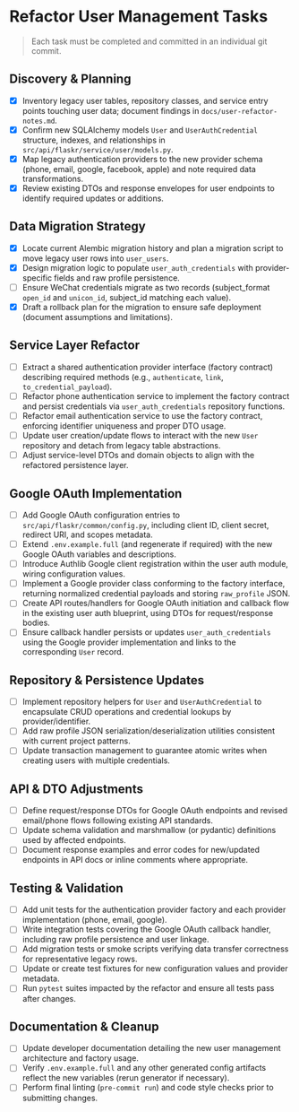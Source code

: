 # Refactor User Management Tasks

> Each task must be completed and committed in an individual git commit.

## Discovery & Planning
- [x] Inventory legacy user tables, repository classes, and service entry points touching user data; document findings in `docs/user-refactor-notes.md`.
- [x] Confirm new SQLAlchemy models `User` and `UserAuthCredential` structure, indexes, and relationships in `src/api/flaskr/service/user/models.py`.
- [x] Map legacy authentication providers to the new provider schema (phone, email, google, facebook, apple) and note required data transformations.
- [x] Review existing DTOs and response envelopes for user endpoints to identify required updates or additions.

## Data Migration Strategy
- [x] Locate current Alembic migration history and plan a migration script to move legacy user rows into `user_users`.
- [x] Design migration logic to populate `user_auth_credentials` with provider-specific fields and raw profile persistence.
- [ ] Ensure WeChat credentials migrate as two records (subject_format `open_id` and `unicon_id`, subject_id matching each value).
- [x] Draft a rollback plan for the migration to ensure safe deployment (document assumptions and limitations).

## Service Layer Refactor
- [ ] Extract a shared authentication provider interface (factory contract) describing required methods (e.g., `authenticate`, `link`, `to_credential_payload`).
- [ ] Refactor phone authentication service to implement the factory contract and persist credentials via `user_auth_credentials` repository functions.
- [ ] Refactor email authentication service to use the factory contract, enforcing identifier uniqueness and proper DTO usage.
- [ ] Update user creation/update flows to interact with the new `User` repository and detach from legacy table abstractions.
- [ ] Adjust service-level DTOs and domain objects to align with the refactored persistence layer.

## Google OAuth Implementation
- [ ] Add Google OAuth configuration entries to `src/api/flaskr/common/config.py`, including client ID, client secret, redirect URI, and scopes metadata.
- [ ] Extend `.env.example.full` (and regenerate if required) with the new Google OAuth variables and descriptions.
- [ ] Introduce Authlib Google client registration within the user auth module, wiring configuration values.
- [ ] Implement a Google provider class conforming to the factory interface, returning normalized credential payloads and storing `raw_profile` JSON.
- [ ] Create API routes/handlers for Google OAuth initiation and callback flow in the existing user auth blueprint, using DTOs for request/response bodies.
- [ ] Ensure callback handler persists or updates `user_auth_credentials` using the Google provider implementation and links to the corresponding `User` record.

## Repository & Persistence Updates
- [ ] Implement repository helpers for `User` and `UserAuthCredential` to encapsulate CRUD operations and credential lookups by provider/identifier.
- [ ] Add raw profile JSON serialization/deserialization utilities consistent with current project patterns.
- [ ] Update transaction management to guarantee atomic writes when creating users with multiple credentials.

## API & DTO Adjustments
- [ ] Define request/response DTOs for Google OAuth endpoints and revised email/phone flows following existing API standards.
- [ ] Update schema validation and marshmallow (or pydantic) definitions used by affected endpoints.
- [ ] Document response examples and error codes for new/updated endpoints in API docs or inline comments where appropriate.

## Testing & Validation
- [ ] Add unit tests for the authentication provider factory and each provider implementation (phone, email, google).
- [ ] Write integration tests covering the Google OAuth callback handler, including raw profile persistence and user linkage.
- [ ] Add migration tests or smoke scripts verifying data transfer correctness for representative legacy rows.
- [ ] Update or create test fixtures for new configuration values and provider metadata.
- [ ] Run `pytest` suites impacted by the refactor and ensure all tests pass after changes.

## Documentation & Cleanup
- [ ] Update developer documentation detailing the new user management architecture and factory usage.
- [ ] Verify `.env.example.full` and any other generated config artifacts reflect the new variables (rerun generator if necessary).
- [ ] Perform final linting (`pre-commit run`) and code style checks prior to submitting changes.
